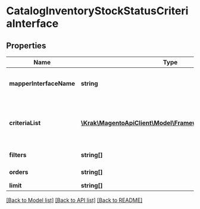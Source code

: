 # CatalogInventoryStockStatusCriteriaInterface

## Properties
Name | Type | Description | Notes
------------ | ------------- | ------------- | -------------
**mapperInterfaceName** | **string** | Associated Mapper Interface name | 
**criteriaList** | [**\Krak\MagentoApiClient\Model\FrameworkCriteriaInterface[]**](FrameworkCriteriaInterface.md) | Criteria objects added to current Composite Criteria | 
**filters** | **string[]** | List of filters | 
**orders** | **string[]** | Ordering criteria | 
**limit** | **string[]** | Limit | 

[[Back to Model list]](../README.md#documentation-for-models) [[Back to API list]](../README.md#documentation-for-api-endpoints) [[Back to README]](../README.md)



